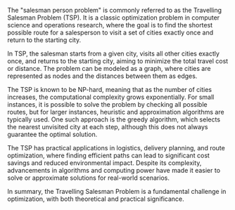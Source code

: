 The "salesman person problem" is commonly referred to as the Travelling Salesman Problem (TSP). It is a classic optimization problem in computer science and operations research, where the goal is to find the shortest possible route for a salesperson to visit a set of cities exactly once and return to the starting city.

In TSP, the salesman starts from a given city, visits all other cities exactly once, and returns to the starting city, aiming to minimize the total travel cost or distance. The problem can be modeled as a graph, where cities are represented as nodes and the distances between them as edges.

The TSP is known to be NP-hard, meaning that as the number of cities increases, the computational complexity grows exponentially. For small instances, it is possible to solve the problem by checking all possible routes, but for larger instances, heuristic and approximation algorithms are typically used. One such approach is the greedy algorithm, which selects the nearest unvisited city at each step, although this does not always guarantee the optimal solution.

The TSP has practical applications in logistics, delivery planning, and route optimization, where finding efficient paths can lead to significant cost savings and reduced environmental impact. Despite its complexity, advancements in algorithms and computing power have made it easier to solve or approximate solutions for real-world scenarios.

In summary, the Travelling Salesman Problem is a fundamental challenge in optimization, with both theoretical and practical significance.